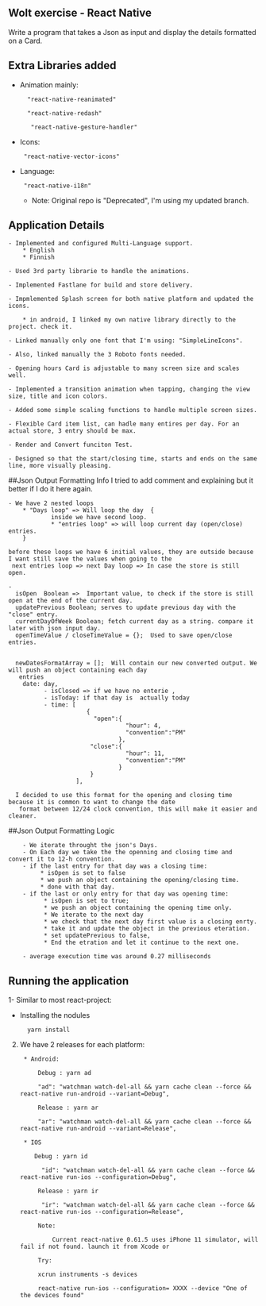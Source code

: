 ## Wolt exercise - React Native
Write a program that takes a Json as input and display the details formatted on a Card.


## Extra Libraries added

* Animation mainly:
 
        "react-native-reanimated"
        
        "react-native-redash"
        
         "react-native-gesture-handler"
        
*  Icons:

        "react-native-vector-icons"
        
*  Language:   

        "react-native-i18n"
    - Note: Original repo is "Deprecated", I'm using my updated branch.
    
    


## Application Details
  
    - Implemented and configured Multi-Language support.
        * English
        * Finnish
        
    - Used 3rd party librarie to handle the animations.
    
    - Implemented Fastlane for build and store delivery.
    
    - Impmlemented Splash screen for both native platform and updated the icons.
    
        * in android, I linked my own native library directly to the project. check it.
        
    - Linked manually only one font that I'm using: "SimpleLineIcons".
    
    - Also, linked manually the 3 Roboto fonts needed.
    
    - Opening hours Card is adjustable to many screen size and scales well.
    
    - Implemented a transition animation when tapping, changing the view size, title and icon colors.
    
    - Added some simple scaling functions to handle multiple screen sizes.
    
    - Flexible Card item list, can hadle many entires per day. For an actual store, 3 entry should be max.
    
    - Render and Convert funciton Test.
    
    - Designed so that the start/closing time, starts and ends on the same line, more visually pleasing.
    

##Json Output Formatting Info
    I tried to add comment and explaining but it better if I do it here again.
    
    - We have 2 nested loops 
        * "Days loop" => Will loop the day  {
                inside we have second loop.
                * "entries loop" => will loop current day (open/close) entries.
        }
          
    before these loops we have 6 initial values, they are outside because I want still save the values when going to the
     next entries loop => next Day loop => In case the store is still open.
     
    - 
      isOpen  Boolean =>  Important value, to check if the store is still open at the end of the current day.
      updatePrevious Boolean; serves to update previous day with the "close" entry.
      currentDayOfWeek Boolean; fetch current day as a string. compare it later with json input day.
      openTimeValue / closeTimeValue = {};  Used to save open/close entries.
      
      
      newDatesFormatArray = [];  Will contain our new converted output. We will push an object containing each day
       entries 
        date: day,
              - isClosed => if we have no enterie ,
              - isToday: if that day is  actually today
              - time: [
                          {
                            "open":{
                                     "hour": 4,
                                     "convention":"PM"
                                   },
                           "close":{
                                     "hour": 11,
                                     "convention":"PM"
                                   }     
                           }
                       ],
                       
      I decided to use this format for the opening and closing time because it is common to want to change the date
       format between 12/24 clock convention, this will make it easier and cleaner.
       
##Json Output Formatting Logic
    
        - We iterate throught the json's Days.
        - On Each day we take the the openning and closing time and convert it to 12-h convention.
        - if the last entry for that day was a closing time:
             * isOpen is set to false
             * we push an object containing the opening/closing time. 
             * done with that day.
        - if the last or only entry for that day was opening time:
              * isOpen is set to true;
              * we push an object containing the opening time only. 
              * We iterate to the next day
              * we check that the next day first value is a closing enrty.
              * take it and update the object in the previous eteration. 
              * set updatePrevious to false,
              * End the etration and let it continue to the next one.
              
        - average execution time was around 0.27 milliseconds
    
    
Running the application
---
1- Similar to most react-project:

- Installing the nodules

        yarn install
        


2. We have 2 releases for each platform:
        
        * Android:
        
            Debug : yarn ad
            
            "ad": "watchman watch-del-all && yarn cache clean --force && react-native run-android --variant=Debug",
            
            Release : yarn ar
            
            "ar": "watchman watch-del-all && yarn cache clean --force && react-native run-android --variant=Release",
            
        * IOS
        
           Debug : yarn id
           
             "id": "watchman watch-del-all && yarn cache clean --force && react-native run-ios --configuration=Debug",
             
            Release : yarn ir
            
             "ir": "watchman watch-del-all && yarn cache clean --force && react-native run-ios --configuration=Release",
		
		    Note: 
		        
		        Current react-native 0.61.5 uses iPhone 11 simulator, will fail if not found. launch it from Xcode or
		        
		    Try: 
		    
		    xcrun instruments -s devices
		    
		    react-native run-ios --configuration= XXXX --device "One of the devices found"
     
    
    
